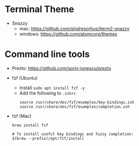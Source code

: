 # Terminal Theme
* Snazzy
  * mac: https://github.com/sindresorhus/iterm2-snazzy
  * windows: https://github.com/atomcorp/themes

# Command line tools
* Prezto: https://github.com/sorin-ionescu/prezto

* fzf (Ubuntu)
  * Install `sudo apt install fzf -y`
  * Add the following to `.zshrc`
    ```
    source /usr/share/doc/fzf/examples/key-bindings.zsh
    source /usr/share/doc/fzf/examples/completion.zsh
    ```
* fzf (Mac)
  ```
  brew install fzf

  # To install useful key bindings and fuzzy completion:
  $(brew --prefix)/opt/fzf/install
  ```


